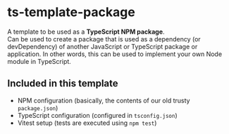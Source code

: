 # ts-template-package

A template to be used as a **TypeScript NPM package**.  
Can be used to create a package that is used as a dependency (or devDependency)
of another JavaScript or TypeScript package or application. In other words, this can be used
to implement your own Node module in TypeScript.

## Included in this template

* NPM configuration (basically, the contents of our old trusty `package.json`)
* TypeScript configuration (configured in `tsconfig.json`)
* Vitest setup (tests are executed using `npm test`)
